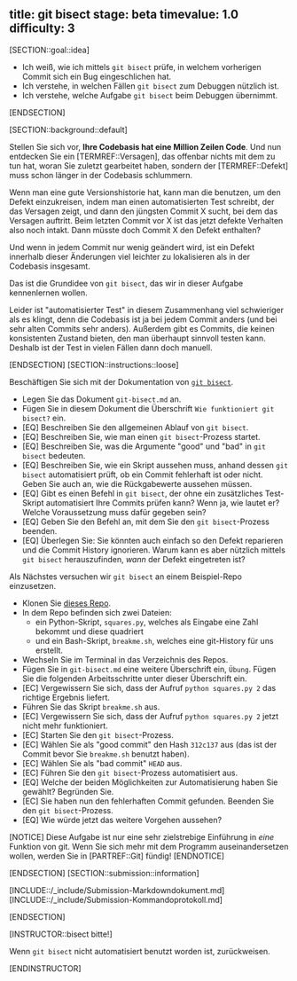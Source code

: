 title: git bisect
stage: beta
timevalue: 1.0
difficulty: 3
---
[SECTION::goal::idea]

- Ich weiß, wie ich mittels `git bisect` prüfe, in welchem vorherigen Commit sich ein Bug eingeschlichen hat.
- Ich verstehe, in welchen Fällen `git bisect` zum Debuggen nützlich ist.
- Ich verstehe, welche Aufgabe `git bisect` beim Debuggen übernimmt.

[ENDSECTION]

[SECTION::background::default]

Stellen Sie sich vor, **Ihre Codebasis hat eine Million Zeilen Code**.
Und nun entdecken Sie ein [TERMREF::Versagen], das offenbar nichts mit dem zu tun hat,
woran Sie zuletzt gearbeitet haben, sondern der [TERMREF::Defekt] muss schon länger
in der Codebasis schlummern.

Wenn man eine gute Versionshistorie hat, kann man die benutzen, um den Defekt einzukreisen, 
indem man einen automatisierten Test schreibt, der das Versagen zeigt,
und dann den jüngsten Commit X sucht, bei dem das Versagen auftritt.
Beim letzten Commit vor X ist das jetzt defekte Verhalten also noch intakt.
Dann müsste doch Commit X den Defekt enthalten?

Und wenn in jedem Commit nur wenig geändert wird, ist ein Defekt innerhalb 
dieser Änderungen viel leichter zu lokalisieren als in der Codebasis insgesamt.

Das ist die Grundidee von `git bisect`, das wir in dieser Aufgabe kennenlernen wollen.

Leider ist "automatisierter Test" in diesem Zusammenhang viel schwieriger als es klingt,
denn die Codebasis ist ja bei jedem Commit anders (und bei sehr alten Commits sehr anders).
Außerdem gibt es Commits, die keinen konsistenten Zustand bieten, den man überhaupt sinnvoll
testen kann.
Deshalb ist der Test in vielen Fällen dann doch manuell.

[ENDSECTION]
[SECTION::instructions::loose]

Beschäftigen Sie sich mit der Dokumentation von [`git bisect`](https://git-scm.com/docs/git-bisect).

- Legen Sie das Dokument `git-bisect.md` an.
- Fügen Sie in diesem Dokument die Überschrift `Wie funktioniert git bisect?` ein.
- [EQ] Beschreiben Sie den allgemeinen Ablauf von `git bisect`.
- [EQ] Beschreiben Sie, wie man einen `git bisect`-Prozess startet.
- [EQ] Beschreiben Sie, was die Argumente "good" und "bad" in `git bisect` bedeuten.
- [EQ] Beschreiben Sie, wie ein Skript aussehen muss, anhand dessen `git bisect` automatisiert prüft, 
  ob ein Commit fehlerhaft ist oder nicht. Geben Sie auch an, wie die Rückgabewerte aussehen müssen. 
- [EQ] Gibt es einen Befehl in `git bisect`, der ohne ein zusätzliches Test-Skript automatisiert
  Ihre Commits prüfen kann?
  Wenn ja, wie lautet er?
  Welche Voraussetzung muss dafür gegeben sein?
- [EQ] Geben Sie den Befehl an, mit dem Sie den `git bisect`-Prozess beenden.
- [EQ] Überlegen Sie: Sie könnten auch einfach so den Defekt reparieren und die Commit History 
  ignorieren.
  Warum kann es aber nützlich mittels `git bisect` herauszufinden, *wann* der Defekt eingetreten ist?

Als Nächstes versuchen wir `git bisect` an einem Beispiel-Repo einzusetzen.

- Klonen Sie [dieses Repo](https://github.com/takluyver/bisect-demo).
- In dem Repo befinden sich zwei Dateien:
  - ein Python-Skript, `squares.py`, welches als Eingabe eine Zahl bekommt und diese quadriert
  - und ein Bash-Skript, `breakme.sh`, welches eine git-History für uns erstellt.
- Wechseln Sie im Terminal in das Verzeichnis des Repos.
- Fügen Sie in `git-bisect.md` eine weitere Überschrift ein, `Übung`.
  Fügen Sie die folgenden Arbeitsschritte unter dieser Überschrift ein.
- [EC] Vergewissern Sie sich, dass der Aufruf `python squares.py 2` das richtige Ergebnis liefert.
- Führen Sie das Skript `breakme.sh` aus. 
- [EC] Vergewissern Sie sich, dass der Aufruf `python squares.py 2` jetzt nicht mehr funktioniert.
- [EC] Starten Sie den `git bisect`-Prozess.
- [EC] Wählen Sie als "good commit" den Hash `312c137` aus (das ist der Commit bevor Sie 
  `breakme.sh` benutzt haben).
- [EC] Wählen Sie als "bad commit" `HEAD` aus.
- [EC] Führen Sie den `git bisect`-Prozess automatisiert aus.
- [EQ] Welche der beiden Möglichkeiten zur Automatisierung haben Sie gewählt? Begründen Sie.
- [EC] Sie haben nun den fehlerhaften Commit gefunden.
  Beenden Sie den `git bisect`-Prozess.
- [EQ] Wie würde jetzt das weitere Vorgehen aussehen?

[NOTICE]
Diese Aufgabe ist nur eine sehr zielstrebige Einführung in *eine* Funktion von git.
Wenn Sie sich mehr mit dem Programm auseinandersetzen wollen, werden Sie in 
[PARTREF::Git] fündig!
[ENDNOTICE]

[ENDSECTION]
[SECTION::submission::information]

[INCLUDE::/_include/Submission-Markdowndokument.md]
[INCLUDE::/_include/Submission-Kommandoprotokoll.md]

[ENDSECTION]

[INSTRUCTOR::bisect bitte!]

Wenn `git bisect` nicht automatisiert benutzt worden ist, zurückweisen.

[ENDINSTRUCTOR]
